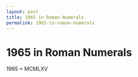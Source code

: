 ```yaml
---
layout: post
title: 1965 in Roman Numerals
permalink: 1965-in-roman-numerals
---
```


# 1965 in Roman Numerals

1965 = MCMLXV
